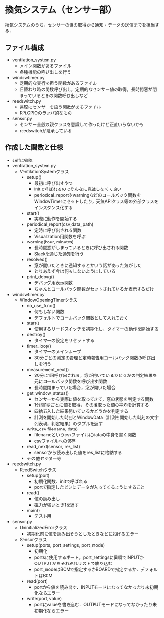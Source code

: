 # 換気システム（センサー部）

換気システムのうち，センサーの値の取得から通知・データの送信までを担当する．

## ファイル構成

- ventilation_system.py
    - メイン関数があるファイル
    - 各種機能の呼び出しを行う
- windowtimer.py
    - 定期的な実行を担う関数があるファイル
    - 日替わり時の関数呼び出し，定期的なセンサー値の取得，長時間窓が閉まっているときの関数呼び出しなど
- reedswitch.py
    - 実際にセンサーを扱う関数があるファイル
    - RPi.GPIOのラッパ的なもの
- sensor.py
    - センサー全般の親クラスを意識して作ったけど正直いらないかも
    - reedswitchが継承している

## 作成した関数と仕様

- selfは省略
- ventilation_system.py
    - VentilationSystemクラス
        - setup()
            - 最初に呼び出すやつ
            - initで呼ばれるのでそんなに意識しなくて良い
            - periodical_reportやwarningなどのコールバック関数をWindowTimerにセットしたり，天気APIクラス等の外部クラスをインスタンス化する
        - start()
            - 実際に動作を開始する
        - periodical_report(csv_data_path)
            - 定時に呼び出される関数
            - Visualization用関数を呼ぶ
        - warning(hour, minutes)
            - 長時間窓がしまっているときに呼び出される関数
            - Slackを通じた通知を行う
        - resolved()
            - 窓が開いたときに通知するとかいう話があった気がした
            - とりあえず今は何もしないようにしている
        - print_debug()
            - デバッグ用表示関数
            - ちゃんとコールバック関数がセットされているか表示するだけ
- windowtimer.py
    - WindowOpeningTimerクラス
        - no_use_func()
            - 何もしない関数
            - デフォルトでコールバック関数として入れておく
        - start()
            - 使用するリードスイッチを初期化し，タイマーの動作を開始する
        - destroy()
            - タイマーの設定をリセットする
        - timer_loop()
            - タイマーのメインループ
            - 30分ごとの測定の管理と定時報告用コールバック関数の呼び出しを行う
        - measurement_next()
            - 30分に1回呼び出される，窓が開いているかどうかの判定結果を元にコールバック関数を呼び出す関数
            - 長時間閉まっていた場合，窓が開いた場合
        - get_window_status()
            - センサーから実際に値を取ってきて，窓の状態を判定する関数
            - 1分間1秒ごとに値を取得，その後取った値の平均を計算する
            - 四捨五入した結果開いているかどうかを判定する
            - 計測を開始した時刻とWindowData（計測を開始した時刻の文字列表現，判定結果）のタプルを返す
        - write_csv(filename, data)
            - filenameというcsvファイルにdataの中身を書く関数
            - csvファイルへの保存
        - read_next(sensor, res_list)
            - sensorから読み出した値をres_listに格納する
        - その他セッター等
- reedswitch.py
    - ReedSwitchクラス
        - setup(port)
            - 初期化関数．initで呼ばれる
            - portで指定したピンにデータが入ってくるようにすること
        - read()
            - 値の読み出し
            - 磁力が強いとき1を返す
        - main()
            - テスト用
- sensor.py
    - UninitializedErrorクラス
        - 初期化前に値を読み出そうとしたときなどに投げるエラー
    - Sensorクラス
        - setup(ports, port_settings, port_mode)
            - 初期化
            - portsに使用するポート，port_settingsに同順でINPUTかOUTPUTかをそれぞれリストで放り込む
            - port_modeはBCMで指定するかBOARDで指定するか．デフォルトはBCM
        - read(port)
            - portから値を読み出す．INPUTモードになってなかったり未初期化ならエラー
        - write(port, value)
            - portにvalueを書き込む．OUTPUTモードになってなかったり未初期化ならエラー
